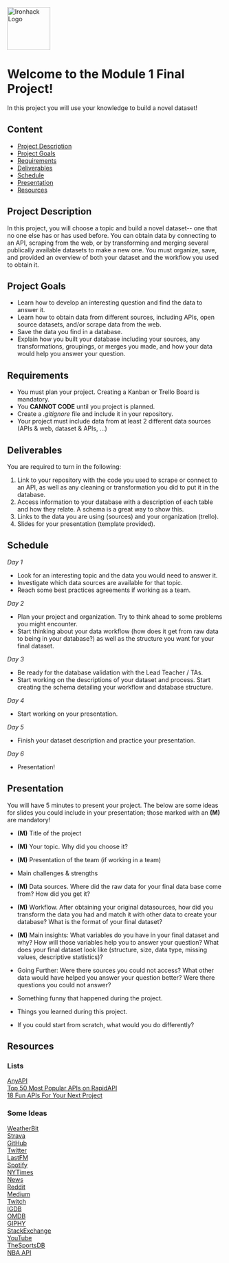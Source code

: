 <img src="https://bit.ly/2VnXWr2" alt="Ironhack Logo" width="100"/>

# Welcome to the Module 1 Final Project!
In this project you will use your knowledge to build a novel dataset!    

## Content
- [Project Description](#project-description)
- [Project Goals](#project-goals)
- [Requirements](#requirements)
- [Deliverables](#deliverables)
- [Schedule](#schedule)
- [Presentation](#presentation)
- [Resources](#resources)

<a name="project-description"></a>

## Project Description  
In this project, you will choose a topic and build a novel dataset-- one that no one else has or has used before. You can obtain data by connecting to an API, scraping from the web, or by transforming and merging several publically available datasets to make a new one. You must organize, save, and provided an overview of both your dataset and the workflow you used to obtain it. 

<a name="project-goals"></a>

## Project Goals  
* Learn how to develop an interesting question and find the data to answer it.
* Learn how to obtain data from different sources, including APIs, open source datasets, and/or scrape data from the web.
* Save the data you find in a database.
* Explain how you built your database including your sources, any transformations, groupings, or merges you made, 
and how your data would help you answer your question. 

<a name="requirements"></a>

## Requirements  
* You must plan your project. Creating a Kanban or Trello Board is mandatory.
* You **CANNOT CODE** until you project is planned.
* Create a *.gitignore* file and include it in your repository. 
* Your project must include data from at least 2 different data sources (APIs & web, dataset & APIs, ...)

<a name="deliverables"></a>

## Deliverables  
You are required to turn in the following:  
1. Link to your repository with the code you used to scrape or connect to an API, as well as any cleaning or transformation you did to put it in the database.
2. Access information to your database with a description of each table and how they relate. A schema is a great way to show this.
3. Links to the data you are using (sources) and your organization (trello).  
4. Slides for your presentation (template provided).  

<a name="schedule"></a>

## Schedule  
*Day 1*
* Look for an interesting topic and the data you would need to answer it. 
* Investigate which data sources are available for that topic.
* Reach some best practices agreements if working as a team.

*Day 2*
* Plan your project and organization. Try to think ahead to some problems you might encounter.
* Start thinking about your data workflow (how does it get from raw data to being in your database?) as well as the structure you want for your final dataset. 

*Day 3*
* Be ready for the database validation with the Lead Teacher / TAs.
* Start working on the descriptions of your dataset and process. Start creating the schema detailing your workflow and database structure.

*Day 4*
* Start working on your presentation. 

*Day 5*
* Finish your dataset description and practice your presentation.

*Day 6*
* Presentation!

<a name="presentation"></a>

## Presentation
You will have 5 minutes to present your project. The below are some ideas for slides you could include in your presentation; those marked with an **(M)** are mandatory! 

* **(M)** Title of the project
* **(M)** Your topic. Why did you choose it?
* **(M)** Presentation of the team (if working in a team)
* Main challenges & strengths
* **(M)** Data sources. Where did the raw data for your final data base come from? How did you get it?
* **(M)** Workflow. After obtaining your original datasources, how did you transform the data you had and match it with other data to create your database? What is the format of your final dataset?  
* **(M)** Main insights: What variables do you have in your final dataset and why? How will those variables help you to answer your question? What does your final dataset look like (structure, size, data type, missing values, descriptive statistics)?
* Going Further: Were there sources you could not access? What other data would have helped you answer your question better? Were there questions you could not answer? 

* Something funny that happened during the project. 
* Things you learned during this project.
* If you could start from scratch, what would you do differently?

<a name="resources"></a>

## Resources  
### Lists
[AnyAPI](https://any-api.com/)  
[Top 50 Most Popular APIs on RapidAPI](https://blog.rapidapi.com/most-popular-apis/)  
[18 Fun APIs For Your Next Project](https://medium.com/@vicbergquist/18-fun-apis-for-your-next-project-8008841c7be9)  

### Some Ideas
[WeatherBit](https://www.weatherbit.io/api)  
[Strava](https://developers.strava.com/docs/reference/)  
[GitHub](https://developer.github.com/v3/)  
[Twitter](https://developer.twitter.com/en/docs.html)  
[LastFM](https://www.last.fm/api)  
[Spotify](https://developer.spotify.com/documentation/web-api/reference/)  
[NYTimes](https://web.archive.org/web/20150325135221/http://developer.nytimes.com/docs/times_newswire_api/)  
[News](https://newsapi.org/docs)  
[Reddit](https://github.com/reddit-archive/reddit/wiki/API)  
[Medium](https://github.com/Medium/medium-api-docs)  
[Twitch](https://dev.twitch.tv/docs/api/reference)  
[IGDB](https://api-docs.igdb.com/)  
[OMDB](http://www.omdbapi.com/)  
[GIPHY](https://developers.giphy.com/docs/)  
[StackExchange](https://api.stackexchange.com/docs)  
[YouTube](https://developers.google.com/youtube/v3/docs/)  
[TheSportsDB](https://github.com/enen92/script.module.thesportsdb)  
[NBA API](https://pypi.org/project/nba-api/)  
